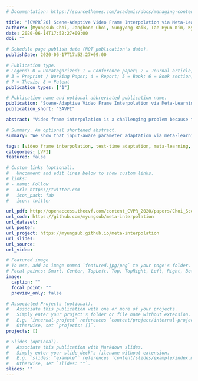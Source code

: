 ```yaml
---
# Documentation: https://sourcethemes.com/academic/docs/managing-content/

title: "[CVPR`20] Scene-Adaptive Video Frame Interpolation via Meta-Learning"
authors: [Myungsub Choi, Janghoon Choi, Sungyong Baik, Tae Hyun Kim, Kyoung Mu Lee]
date: 2020-06-14T17:52:27+09:00
doi: ""

# Schedule page publish date (NOT publication's date).
publishDate: 2020-06-17T17:52:27+09:00

# Publication type.
# Legend: 0 = Uncategorized; 1 = Conference paper; 2 = Journal article;
# 3 = Preprint / Working Paper; 4 = Report; 5 = Book; 6 = Book section;
# 7 = Thesis; 8 = Patent
publication_types: ["1"]

# Publication name and optional abbreviated publication name.
publication: "Scene-Adaptive Video Frame Interpolation via Meta-Learning"
publication_short: "SAVFI"

abstract: "Video frame interpolation is a challenging problem because there are different scenarios for each video depending on the variety of foreground and background motion, frame rate, and occlusion. It is therefore difficult for a single network with fixed parameters to generalize across different videos. Ideally, one could have a different network for each scenario, but this is computationally infeasible for practical applications. In this work, we propose to adapt the model to each video by making use of additional information that is readily available at test time and yet has not been exploited in previous works. We first show the benefits of `test-time adaptation' through simple fine-tuning of a network, then we greatly improve its efficiency by incorporating meta-learning. We obtain significant performance gains with only a single gradient update without any additional parameters. Finally, we show that our meta-learning framework can be easily employed to any video frame interpolation network and can consistently improve its performance on multiple benchmark datasets."

# Summary. An optional shortened abstract.
summary: "We show that input-aware parameter adaptation via meta-learning can greatly improve state-of-the-art video frame interpolation models."

tags: [video frame interpolation, test-time adaptation, meta-learning, self-supervision, slow motion]
categories: [VFI]
featured: false

# Custom links (optional).
#   Uncomment and edit lines below to show custom links.
# links:
# - name: Follow
#   url: https://twitter.com
#   icon_pack: fab
#   icon: twitter

url_pdf: http://openaccess.thecvf.com/content_CVPR_2020/papers/Choi_Scene-Adaptive_Video_Frame_Interpolation_via_Meta-Learning_CVPR_2020_paper.pdf
url_code: https://github.com/myungsub/meta-interpolation
url_dataset:
url_poster:
url_project: https://myungsub.github.io/meta-interpolation
url_slides:
url_source:
url_video:

# Featured image
# To use, add an image named `featured.jpg/png` to your page's folder. 
# Focal points: Smart, Center, TopLeft, Top, TopRight, Left, Right, BottomLeft, Bottom, BottomRight.
image:
  caption: ""
  focal_point: ""
  preview_only: false

# Associated Projects (optional).
#   Associate this publication with one or more of your projects.
#   Simply enter your project's folder or file name without extension.
#   E.g. `internal-project` references `content/project/internal-project/index.md`.
#   Otherwise, set `projects: []`.
projects: []

# Slides (optional).
#   Associate this publication with Markdown slides.
#   Simply enter your slide deck's filename without extension.
#   E.g. `slides: "example"` references `content/slides/example/index.md`.
#   Otherwise, set `slides: ""`.
slides: ""
---
```

